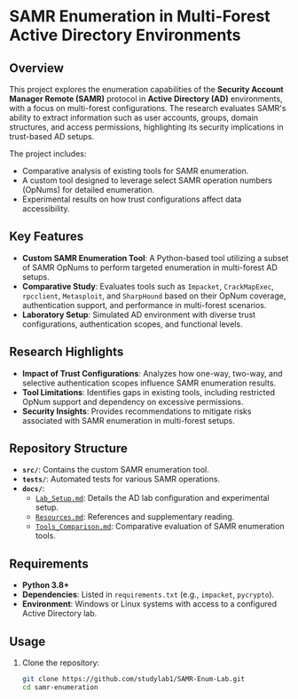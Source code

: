 # SAMR Enumeration in Multi-Forest Active Directory Environments

## Overview

This project explores the enumeration capabilities of the **Security Account Manager Remote (SAMR)** protocol in **Active Directory (AD)** environments, with a focus on multi-forest configurations. The research evaluates SAMR's ability to extract information such as user accounts, groups, domain structures, and access permissions, highlighting its security implications in trust-based AD setups.

The project includes:
- Comparative analysis of existing tools for SAMR enumeration.
- A custom tool designed to leverage select SAMR operation numbers (OpNums) for detailed enumeration.
- Experimental results on how trust configurations affect data accessibility.

## Key Features

- **Custom SAMR Enumeration Tool**: A Python-based tool utilizing a subset of SAMR OpNums to perform targeted enumeration in multi-forest AD setups.
- **Comparative Study**: Evaluates tools such as `Impacket`, `CrackMapExec`, `rpcclient`, `Metasploit`, and `SharpHound` based on their OpNum coverage, authentication support, and performance in multi-forest scenarios.
- **Laboratory Setup**: Simulated AD environment with diverse trust configurations, authentication scopes, and functional levels.

## Research Highlights

- **Impact of Trust Configurations**: Analyzes how one-way, two-way, and selective authentication scopes influence SAMR enumeration results.
- **Tool Limitations**: Identifies gaps in existing tools, including restricted OpNum support and dependency on excessive permissions.
- **Security Insights**: Provides recommendations to mitigate risks associated with SAMR enumeration in multi-forest setups.

## Repository Structure

- **`src/`**: Contains the custom SAMR enumeration tool.
- **`tests/`**: Automated tests for various SAMR operations.
- **`docs/`**:
  - [`Lab_Setup.md`](Lab_Setup.md): Details the AD lab configuration and experimental setup.
  - [`Resources.md`](Resources.md): References and supplementary reading.
  - [`Tools_Comparison.md`](Tools_Comparison.md): Comparative evaluation of SAMR enumeration tools.

## Requirements

- **Python 3.8+**
- **Dependencies**: Listed in `requirements.txt` (e.g., `impacket`, `pycrypto`).
- **Environment**: Windows or Linux systems with access to a configured Active Directory lab.

## Usage

1. Clone the repository:
   ```bash
   git clone https://github.com/studylab1/SAMR-Enum-Lab.git
   cd samr-enumeration

